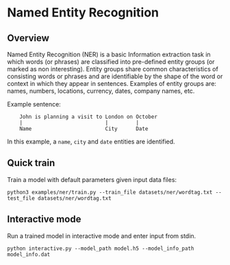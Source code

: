 # Named Entity Recognition


## Overview
Named Entity Recognition (NER) is a basic Information extraction task in which words (or phrases) are classified into pre-defined entity groups (or marked as non interesting). Entity groups share common characteristics of consisting words or phrases and are identifiable by the shape of the word or context in which they appear in sentences. Examples of entity groups are: names, numbers, locations, currency, dates, company names, etc.

Example sentence:

```
	John is planning a visit to London on October
	|                           |         |
	Name                        City      Date
```

In this example, a `name`, `city` and `date` entities are identified.

## Quick train
Train a model with default parameters given input data files:

```
python3 examples/ner/train.py --train_file datasets/ner/wordtag.txt --test_file datasets/ner/wordtag.txt 
```

## Interactive mode
Run a trained model in interactive mode and enter input from stdin.

```
python interactive.py --model_path model.h5 --model_info_path model_info.dat
```
